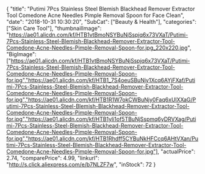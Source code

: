{
	"title": "Putimi 7Pcs Stainless Steel Blemish Blackhead Remover Extractor Tool Comedone Acne Needles Pimple Removal Spoon for Face Clean",
	"date": "2018-10-31 10:30:20",
	"SubCat": ["Beauty & Health"],
	"categories": ["Skin Care Tool"],
	"thumbnailImage": "https://ae01.alicdn.com/kf/HTB1vtBmoNSYBuNjSspjq6x73VXaT/Putimi-7Pcs-Stainless-Steel-Blemish-Blackhead-Remover-Extractor-Tool-Comedone-Acne-Needles-Pimple-Removal-Spoon-for.jpg_220x220.jpg",
	"BigImage": ["https://ae01.alicdn.com/kf/HTB1vtBmoNSYBuNjSspjq6x73VXaT/Putimi-7Pcs-Stainless-Steel-Blemish-Blackhead-Remover-Extractor-Tool-Comedone-Acne-Needles-Pimple-Removal-Spoon-for.jpg","https://ae01.alicdn.com/kf/HTB1_7S4oeuSBuNjy1Xcq6AYjFXaf/Putimi-7Pcs-Stainless-Steel-Blemish-Blackhead-Remover-Extractor-Tool-Comedone-Acne-Needles-Pimple-Removal-Spoon-for.jpg","https://ae01.alicdn.com/kf/HTB1R1W7okCWBuNjy0Faq6xUlXXaG/Putimi-7Pcs-Stainless-Steel-Blemish-Blackhead-Remover-Extractor-Tool-Comedone-Acne-Needles-Pimple-Removal-Spoon-for.jpg","https://ae01.alicdn.com/kf/HTB1yli1of5TBuNjSspmq6yDRVXag/Putimi-7Pcs-Stainless-Steel-Blemish-Blackhead-Remover-Extractor-Tool-Comedone-Acne-Needles-Pimple-Removal-Spoon-for.jpg","https://ae01.alicdn.com/kf/HTB1Rhdff5CYBuNkHFCcq6AHtVXan/Putimi-7Pcs-Stainless-Steel-Blemish-Blackhead-Remover-Extractor-Tool-Comedone-Acne-Needles-Pimple-Removal-Spoon-for.jpg"],
	"actualPrice": 2.74,
	"comparePrice": 4.99,
	"linkurl": "http://s.click.aliexpress.com/e/b7NLZF7w",
	"inStock": 72
}
